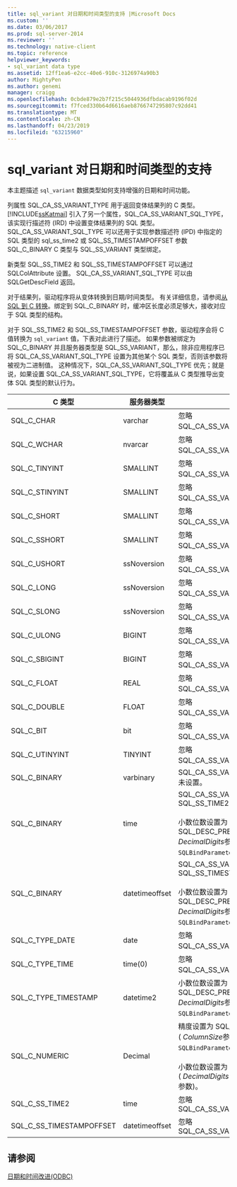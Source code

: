 ```yaml
---
title: sql_variant 对日期和时间类型的支持 |Microsoft Docs
ms.custom: ''
ms.date: 03/06/2017
ms.prod: sql-server-2014
ms.reviewer: ''
ms.technology: native-client
ms.topic: reference
helpviewer_keywords:
- sql_variant data type
ms.assetid: 12ff1ea6-e2cc-40e6-910c-3126974a90b3
author: MightyPen
ms.author: genemi
manager: craigg
ms.openlocfilehash: 0cbde879e2b7f215c5044936dfbdacab9196f02d
ms.sourcegitcommit: f7fced330b64d6616aeb8766747295807c92dd41
ms.translationtype: MT
ms.contentlocale: zh-CN
ms.lasthandoff: 04/23/2019
ms.locfileid: "63215960"
---
```

# <a name="sqlvariant-support-for-date-and-time-types"></a>sql_variant 对日期和时间类型的支持
  本主题描述 `sql_variant` 数据类型如何支持增强的日期和时间功能。  
  
 列属性 SQL_CA_SS_VARIANT_TYPE 用于返回变体结果列的 C 类型。 [!INCLUDE[ssKatmai](../../includes/sskatmai-md.md)] 引入了另一个属性，SQL_CA_SS_VARIANT_SQL_TYPE，该实现行描述符 (IRD) 中设置变体结果列的 SQL 类型。 SQL_CA_SS_VARIANT_SQL_TYPE 可以还用于实现参数描述符 (IPD) 中指定的 SQL 类型的 sql_ss_time2 或 SQL_SS_TIMESTAMPOFFSET 参数 SQL_C_BINARY C 类型与 SQL_SS_VARIANT 类型绑定。  
  
 新类型 SQL_SS_TIME2 和 SQL_SS_TIMESTAMPOFFSET 可以通过 SQLColAttribute 设置。 SQL_CA_SS_VARIANT_SQL_TYPE 可以由 SQLGetDescField 返回。  
  
 对于结果列，驱动程序将从变体转换到日期/时间类型。 有关详细信息，请参阅[从 SQL 到 C 转换](datetime-data-type-conversions-from-sql-to-c.md)。绑定到 SQL_C_BINARY 时，缓冲区长度必须足够大，接收对应于 SQL 类型的结构。  
  
 对于 SQL_SS_TIME2 和 SQL_SS_TIMESTAMPOFFSET 参数，驱动程序会将 C 值转换为 `sql_variant` 值，下表对此进行了描述。 如果参数被绑定为 SQL_C_BINARY 并且服务器类型是 SQL_SS_VARIANT，那么，除非应用程序已将 SQL_CA_SS_VARIANT_SQL_TYPE 设置为其他某个 SQL 类型，否则该参数将被视为二进制值。 这种情况下，SQL_CA_SS_VARIANT_SQL_TYPE 优先；就是说，如果设置 SQL_CA_SS_VARIANT_SQL_TYPE，它将覆盖从 C 类型推导出变体 SQL 类型的默认行为。  
  
|C 类型|服务器类型|注释|  
|------------|-----------------|--------------|  
|SQL_C_CHAR|varchar|忽略 SQL_CA_SS_VARIANT_SQL_TYPE。|  
|SQL_C_WCHAR|nvarcar|忽略 SQL_CA_SS_VARIANT_SQL_TYPE。|  
|SQL_C_TINYINT|SMALLINT|忽略 SQL_CA_SS_VARIANT_SQL_TYPE。|  
|SQL_C_STINYINT|SMALLINT|忽略 SQL_CA_SS_VARIANT_SQL_TYPE。|  
|SQL_C_SHORT|SMALLINT|忽略 SQL_CA_SS_VARIANT_SQL_TYPE。|  
|SQL_C_SSHORT|SMALLINT|忽略 SQL_CA_SS_VARIANT_SQL_TYPE。|  
|SQL_C_USHORT|ssNoversion|忽略 SQL_CA_SS_VARIANT_SQL_TYPE。|  
|SQL_C_LONG|ssNoversion|忽略 SQL_CA_SS_VARIANT_SQL_TYPE。|  
|SQL_C_SLONG|ssNoversion|忽略 SQL_CA_SS_VARIANT_SQL_TYPE。|  
|SQL_C_ULONG|BIGINT|忽略 SQL_CA_SS_VARIANT_SQL_TYPE。|  
|SQL_C_SBIGINT|BIGINT|忽略 SQL_CA_SS_VARIANT_SQL_TYPE。|  
|SQL_C_FLOAT|REAL|忽略 SQL_CA_SS_VARIANT_SQL_TYPE。|  
|SQL_C_DOUBLE|FLOAT|忽略 SQL_CA_SS_VARIANT_SQL_TYPE。|  
|SQL_C_BIT|bit|忽略 SQL_CA_SS_VARIANT_SQL_TYPE。|  
|SQL_C_UTINYINT|TINYINT|忽略 SQL_CA_SS_VARIANT_SQL_TYPE。|  
|SQL_C_BINARY|varbinary|SQL_CA_SS_VARIANT_SQL_TYPE 未设置。|  
|SQL_C_BINARY|time|SQL_CA_SS_VARIANT_SQL_TYPE = SQL_SS_TIME2<br /><br /> 小数位数设置为 SQL_DESC_PRECISION ( *DecimalDigits*参数的`SQLBindParameter`)。|  
|SQL_C_BINARY|datetimeoffset|SQL_CA_SS_VARIANT_SQL_TYPE = SQL_SS_TIMESTAMPOFFSET<br /><br /> 小数位数设置为 SQL_DESC_PRECISION ( *DecimalDigits*参数的`SQLBindParameter`)。|  
|SQL_C_TYPE_DATE|date|忽略 SQL_CA_SS_VARIANT_SQL_TYPE。|  
|SQL_C_TYPE_TIME|time(0)|忽略 SQL_CA_SS_VARIANT_SQL_TYPE。|  
|SQL_C_TYPE_TIMESTAMP|datetime2|小数位数设置为 SQL_DESC_PRECISION ( *DecimalDigits*参数的`SQLBindParameter`)。|  
|SQL_C_NUMERIC|Decimal|精度设置为 SQL_DESC_PRECISION ( *ColumnSize*参数的`SQLBindParameter`)。<br /><br /> 小数位数设置为 SQL_DESC_SCALE ( *DecimalDigits* SQLBindParameter 参数)。|  
|SQL_C_SS_TIME2|time|忽略 SQL_CA_SS_VARIANT_SQL_TYPE|  
|SQL_C_SS_TIMESTAMPOFFSET|datetimeoffset|忽略 SQL_CA_SS_VARIANT_SQL_TYPE|  
  
## <a name="see-also"></a>请参阅  
 [日期和时间改进&#40;ODBC&#41;](date-and-time-improvements-odbc.md)  
  
  
